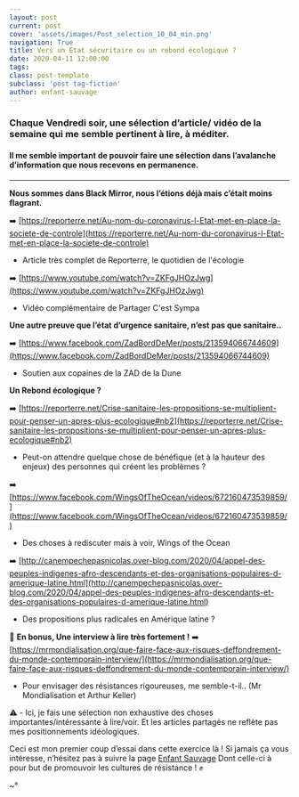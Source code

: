 ```yaml
---
layout: post
current: post
cover: 'assets/images/Post_selection_10_04_min.png'
navigation: True
title: Vers un État sécuritaire ou un rebond écologique ?
date: 2020-04-11 12:00:00
tags:
class: post-template
subclass: 'post tag-fiction'
author: enfant-sauvage
---
```


### Chaque Vendredi soir, une sélection d’article/ vidéo de la semaine qui me semble pertinent à lire, à méditer.

#### Il me semble important de pouvoir faire une sélection dans l’avalanche d’information que nous recevons en permanence.

------

**Nous sommes dans Black Mirror, nous l’étions déjà mais c’était moins flagrant.**

➡️ [https://reporterre.net/Au-nom-du-coronavirus-l-Etat-met-en-place-la-societe-de-controle](https://reporterre.net/Au-nom-du-coronavirus-l-Etat-met-en-place-la-societe-de-controle)
- Article très complet de Reporterre, le quotidien de l'écologie

➡️ [https://www.youtube.com/watch?v=ZKFgJHOzJwg](https://www.youtube.com/watch?v=ZKFgJHOzJwg)
- Vidéo complémentaire de Partager C'est Sympa

**Une autre preuve que l’état d’urgence sanitaire, n’est pas que sanitaire..**

➡️ [https://www.facebook.com/ZadBordDeMer/posts/213594066744609](https://www.facebook.com/ZadBordDeMer/posts/213594066744609)
- Soutien aux copaines de la ZAD de la Dune

**Un Rebond écologique ?**

➡️ [https://reporterre.net/Crise-sanitaire-les-propositions-se-multiplient-pour-penser-un-apres-plus-ecologique#nb2](https://reporterre.net/Crise-sanitaire-les-propositions-se-multiplient-pour-penser-un-apres-plus-ecologique#nb2)
- Peut-on attendre quelque chose de bénéfique (et à la hauteur des enjeux) des personnes qui créent les problèmes ?

➡️ [https://www.facebook.com/WingsOfTheOcean/videos/672160473539859/](https://www.facebook.com/WingsOfTheOcean/videos/672160473539859/)
- Des choses à rediscuter mais à voir, Wings of the Ocean

➡️ [http://canempechepasnicolas.over-blog.com/2020/04/appel-des-peuples-indigenes-afro-descendants-et-des-organisations-populaires-d-amerique-latine.html](http://canempechepasnicolas.over-blog.com/2020/04/appel-des-peuples-indigenes-afro-descendants-et-des-organisations-populaires-d-amerique-latine.html)
- Des propositions plus radicales en Amérique latine ?

🔴 **En bonus, Une interview à lire très fortement !**
➡️ [https://mrmondialisation.org/que-faire-face-aux-risques-deffondrement-du-monde-contemporain-interview/](https://mrmondialisation.org/que-faire-face-aux-risques-deffondrement-du-monde-contemporain-interview/)
- Pour envisager des résistances rigoureuses, me semble-t-il.. (Mr Mondialisation et Arthur Keller)

⚠️ - Ici, je fais une sélection non exhaustive des choses importantes/intéressante à lire/voir.
Et les articles partagés ne reflète pas mes positionnements idéologiques.

Ceci est mon premier coup d’essai dans cette exercice là !
Si jamais ça vous intéresse, n’hésitez pas à suivre la page [Enfant Sauvage](https://www.facebook.com/Enfant-Sauvage-104786967856823/)
Dont celle-ci à pour but de promouvoir les cultures de résistance ! ✊

~°
